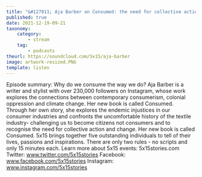```yaml
---
title: "&#127911; Aja Barber on Consumed: the need for collective action and change"
published: true
date: 2021-12-19-09-21
taxonomy:
    category:
        - stream
    tag:
        - podcasts
theurl: https://soundcloud.com/5x15/aja-barber
image: artwork-resized.PNG
template: listen
---
```


Episode summary: Why do we consume the way we do? Aja Barber is a writer and stylist with over 230,000 followers on Instagram, whose work explores the connections between contemporary consumerism, colonial oppression and climate change. Her new book is called Consumed. Through her own story, she explores the endemic injustices in our consumer industries and confronts the uncomfortable history of the textile industry- challenging us to become citizens not consumers and to recognise the need for collective action and change. Her new book is called Consumed. 5x15 brings together five outstanding individuals to tell of their lives, passions and inspirations. There are only two rules - no scripts and only 15 minutes each. Learn more about 5x15 events: 5x15stories.com Twitter: www.twitter.com/5x15stories Facebook: www.facebook.com/5x15stories Instagram: www.instagram.com/5x15stories
